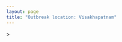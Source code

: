 ```yaml
---
layout: page
title: "Outbreak location: Visakhapatnam"
---
```

<div id="mapid">
<script src="https://buda-magenta.github.io/hazard_map/load_map.js"></script>
><script>
var marker_outbreak = L.marker([17.723128, 83.301284],{"autoPan": true}).addTo(map); marker_outbreak.bindTooltip("Visakhapatnam").openTooltip();

var circle_1 = L.circle([18.112082, 83.405220], {"pane": "markerPane", "color": "red", "fill": true, "fillOpacity": 0.2, "fillRule": "evenodd", "lineCap": "round", "lineJoin": "round", "opacity": 1.0, "radius": 54512, "stroke": true, "weight": 3}).addTo(map);
circle_1.bindTooltip("Vizianagaram<br>rank: 1<br>hazard index: 0.054513")
circle_1.bindPopup('<a href="https://buda-magenta.github.io/hazard_map/Vizianagaram">Vizianagaram</a>')

var circle_2 = L.circle([17.388786, 78.461065], {"pane": "markerPane", "color": "red", "fill": true, "fillOpacity": 0.2, "fillRule": "evenodd", "lineCap": "round", "lineJoin": "round", "opacity": 1.0, "radius": 43565, "stroke": true, "weight": 3}).addTo(map);
circle_2.bindTooltip("Hyderabad<br>rank: 2<br>hazard index: 0.043565")
circle_2.bindPopup('<a href="https://buda-magenta.github.io/hazard_map/Hyderabad">Hyderabad</a>')

var circle_3 = L.circle([16.508759, 80.618510], {"pane": "markerPane", "color": "red", "fill": true, "fillOpacity": 0.2, "fillRule": "evenodd", "lineCap": "round", "lineJoin": "round", "opacity": 1.0, "radius": 30388, "stroke": true, "weight": 3}).addTo(map);
circle_3.bindTooltip("Vijayawada<br>rank: 3<br>hazard index: 0.030388")
circle_3.bindPopup('<a href="https://buda-magenta.github.io/hazard_map/Vijayawada">Vijayawada</a>')

var circle_4 = L.circle([20.266777, 85.843559], {"pane": "markerPane", "color": "red", "fill": true, "fillOpacity": 0.2, "fillRule": "evenodd", "lineCap": "round", "lineJoin": "round", "opacity": 1.0, "radius": 22181, "stroke": true, "weight": 3}).addTo(map);
circle_4.bindTooltip("Bhubaneswar<br>rank: 4<br>hazard index: 0.022181")
circle_4.bindPopup('<a href="https://buda-magenta.github.io/hazard_map/Bhubaneswar">Bhubaneswar</a>')

var circle_5 = L.circle([17.005045, 81.780473], {"pane": "markerPane", "color": "red", "fill": true, "fillOpacity": 0.2, "fillRule": "evenodd", "lineCap": "round", "lineJoin": "round", "opacity": 1.0, "radius": 20611, "stroke": true, "weight": 3}).addTo(map);
circle_5.bindTooltip("Rajahmundry<br>rank: 5<br>hazard index: 0.020611")
circle_5.bindPopup('<a href="https://buda-magenta.github.io/hazard_map/Rajahmundry">Rajahmundry</a>')

var circle_6 = L.circle([21.237947, 81.633683], {"pane": "markerPane", "color": "red", "fill": true, "fillOpacity": 0.2, "fillRule": "evenodd", "lineCap": "round", "lineJoin": "round", "opacity": 1.0, "radius": 18663, "stroke": true, "weight": 3}).addTo(map);
circle_6.bindTooltip("Raipur<br>rank: 6<br>hazard index: 0.018664")
circle_6.bindPopup('<a href="https://buda-magenta.github.io/hazard_map/Raipur">Raipur</a>')

var circle_7 = L.circle([18.320022, 83.916077], {"pane": "markerPane", "color": "red", "fill": true, "fillOpacity": 0.2, "fillRule": "evenodd", "lineCap": "round", "lineJoin": "round", "opacity": 1.0, "radius": 16285, "stroke": true, "weight": 3}).addTo(map);
circle_7.bindTooltip("Srikakulam<br>rank: 7<br>hazard index: 0.016286")
circle_7.bindPopup('<a href="https://buda-magenta.github.io/hazard_map/Srikakulam">Srikakulam</a>')

var circle_8 = L.circle([19.087076, 82.023572], {"pane": "markerPane", "color": "red", "fill": true, "fillOpacity": 0.2, "fillRule": "evenodd", "lineCap": "round", "lineJoin": "round", "opacity": 1.0, "radius": 15151, "stroke": true, "weight": 3}).addTo(map);
circle_8.bindTooltip("Jagdalpur<br>rank: 8<br>hazard index: 0.015151")
circle_8.bindPopup('<a href="https://buda-magenta.github.io/hazard_map/Jagdalpur">Jagdalpur</a>')

var circle_9 = L.circle([22.541418, 88.357691], {"pane": "markerPane", "color": "red", "fill": true, "fillOpacity": 0.2, "fillRule": "evenodd", "lineCap": "round", "lineJoin": "round", "opacity": 1.0, "radius": 13910, "stroke": true, "weight": 3}).addTo(map);
circle_9.bindTooltip("Kolkata<br>rank: 9<br>hazard index: 0.013910")
circle_9.bindPopup('<a href="https://buda-magenta.github.io/hazard_map/Kolkata">Kolkata</a>')

var circle_10 = L.circle([16.943739, 82.235061], {"pane": "markerPane", "color": "red", "fill": true, "fillOpacity": 0.2, "fillRule": "evenodd", "lineCap": "round", "lineJoin": "round", "opacity": 1.0, "radius": 13180, "stroke": true, "weight": 3}).addTo(map);
circle_10.bindTooltip("Kakinada<br>rank: 10<br>hazard index: 0.013181")
circle_10.bindPopup('<a href="https://buda-magenta.github.io/hazard_map/Kakinada">Kakinada</a>')

var circle_11 = L.circle([28.651718, 77.221939], {"pane": "markerPane", "color": "red", "fill": true, "fillOpacity": 0.2, "fillRule": "evenodd", "lineCap": "round", "lineJoin": "round", "opacity": 1.0, "radius": 12589, "stroke": true, "weight": 3}).addTo(map);
circle_11.bindTooltip("Delhi<br>rank: 11<br>hazard index: 0.012589")
circle_11.bindPopup('<a href="https://buda-magenta.github.io/hazard_map/Delhi">Delhi</a>')

var circle_12 = L.circle([12.979120, 77.591300], {"pane": "markerPane", "color": "red", "fill": true, "fillOpacity": 0.2, "fillRule": "evenodd", "lineCap": "round", "lineJoin": "round", "opacity": 1.0, "radius": 12085, "stroke": true, "weight": 3}).addTo(map);
circle_12.bindTooltip("Bangalore<br>rank: 12<br>hazard index: 0.012086")
circle_12.bindPopup('<a href="https://buda-magenta.github.io/hazard_map/Bangalore">Bangalore</a>')

var circle_13 = L.circle([13.083694, 80.270186], {"pane": "markerPane", "color": "red", "fill": true, "fillOpacity": 0.2, "fillRule": "evenodd", "lineCap": "round", "lineJoin": "round", "opacity": 1.0, "radius": 9363, "stroke": true, "weight": 3}).addTo(map);
circle_13.bindTooltip("Chennai<br>rank: 13<br>hazard index: 0.009364")
circle_13.bindPopup('<a href="https://buda-magenta.github.io/hazard_map/Chennai">Chennai</a>')

var circle_14 = L.circle([19.075990, 72.877393], {"pane": "markerPane", "color": "red", "fill": true, "fillOpacity": 0.2, "fillRule": "evenodd", "lineCap": "round", "lineJoin": "round", "opacity": 1.0, "radius": 7366, "stroke": true, "weight": 3}).addTo(map);
circle_14.bindTooltip("Mumbai<br>rank: 14<br>hazard index: 0.007367")
circle_14.bindPopup('<a href="https://buda-magenta.github.io/hazard_map/Mumbai">Mumbai</a>')

var circle_15 = L.circle([16.291519, 80.454159], {"pane": "markerPane", "color": "red", "fill": true, "fillOpacity": 0.2, "fillRule": "evenodd", "lineCap": "round", "lineJoin": "round", "opacity": 1.0, "radius": 6048, "stroke": true, "weight": 3}).addTo(map);
circle_15.bindTooltip("Guntur<br>rank: 15<br>hazard index: 0.006048")
circle_15.bindPopup('<a href="https://buda-magenta.github.io/hazard_map/Guntur">Guntur</a>')

var circle_16 = L.circle([16.676135, 81.170868], {"pane": "markerPane", "color": "red", "fill": true, "fillOpacity": 0.2, "fillRule": "evenodd", "lineCap": "round", "lineJoin": "round", "opacity": 1.0, "radius": 5559, "stroke": true, "weight": 3}).addTo(map);
circle_16.bindTooltip("Eluru<br>rank: 16<br>hazard index: 0.005559")
circle_16.bindPopup('<a href="https://buda-magenta.github.io/hazard_map/Eluru">Eluru</a>')

var circle_17 = L.circle([21.200996, 81.335426], {"pane": "markerPane", "color": "red", "fill": true, "fillOpacity": 0.2, "fillRule": "evenodd", "lineCap": "round", "lineJoin": "round", "opacity": 1.0, "radius": 4445, "stroke": true, "weight": 3}).addTo(map);
circle_17.bindTooltip("Bhilai Nagar<br>rank: 17<br>hazard index: 0.004445")
circle_17.bindPopup('<a href="https://buda-magenta.github.io/hazard_map/Bhilai_Nagar">Bhilai Nagar</a>')

var circle_18 = L.circle([25.531031, 78.652689], {"pane": "markerPane", "color": "red", "fill": true, "fillOpacity": 0.2, "fillRule": "evenodd", "lineCap": "round", "lineJoin": "round", "opacity": 1.0, "radius": 3624, "stroke": true, "weight": 3}).addTo(map);
circle_18.bindTooltip("Jhansi<br>rank: 18<br>hazard index: 0.003624")
circle_18.bindPopup('<a href="https://buda-magenta.github.io/hazard_map/Jhansi">Jhansi</a>')

var circle_19 = L.circle([20.468600, 85.879200], {"pane": "markerPane", "color": "red", "fill": true, "fillOpacity": 0.2, "fillRule": "evenodd", "lineCap": "round", "lineJoin": "round", "opacity": 1.0, "radius": 3006, "stroke": true, "weight": 3}).addTo(map);
circle_19.bindTooltip("Cuttack<br>rank: 19<br>hazard index: 0.003007")
circle_19.bindPopup('<a href="https://buda-magenta.github.io/hazard_map/Cuttack">Cuttack</a>')

var circle_20 = L.circle([14.449372, 79.987376], {"pane": "markerPane", "color": "red", "fill": true, "fillOpacity": 0.2, "fillRule": "evenodd", "lineCap": "round", "lineJoin": "round", "opacity": 1.0, "radius": 2969, "stroke": true, "weight": 3}).addTo(map);
circle_20.bindTooltip("Nellore<br>rank: 20<br>hazard index: 0.002969")
circle_20.bindPopup('<a href="https://buda-magenta.github.io/hazard_map/Nellore">Nellore</a>')

var circle_21 = L.circle([19.807608, 85.825254], {"pane": "markerPane", "color": "red", "fill": true, "fillOpacity": 0.2, "fillRule": "evenodd", "lineCap": "round", "lineJoin": "round", "opacity": 1.0, "radius": 2553, "stroke": true, "weight": 3}).addTo(map);
circle_21.bindTooltip("Puri<br>rank: 21<br>hazard index: 0.002554")
circle_21.bindPopup('<a href="https://buda-magenta.github.io/hazard_map/Puri">Puri</a>')

var circle_22 = L.circle([19.309813, 84.797156], {"pane": "markerPane", "color": "red", "fill": true, "fillOpacity": 0.2, "fillRule": "evenodd", "lineCap": "round", "lineJoin": "round", "opacity": 1.0, "radius": 2546, "stroke": true, "weight": 3}).addTo(map);
circle_22.bindTooltip("Brahmapur<br>rank: 22<br>hazard index: 0.002547")
circle_22.bindPopup('<a href="https://buda-magenta.github.io/hazard_map/Brahmapur">Brahmapur</a>')

var circle_23 = L.circle([16.876586, 81.545145], {"pane": "markerPane", "color": "red", "fill": true, "fillOpacity": 0.2, "fillRule": "evenodd", "lineCap": "round", "lineJoin": "round", "opacity": 1.0, "radius": 2513, "stroke": true, "weight": 3}).addTo(map);
circle_23.bindTooltip("Tadepalligudem<br>rank: 23<br>hazard index: 0.002514")
circle_23.bindPopup('<a href="https://buda-magenta.github.io/hazard_map/Tadepalligudem">Tadepalligudem</a>')

var circle_24 = L.circle([21.934900, 86.732400], {"pane": "markerPane", "color": "red", "fill": true, "fillOpacity": 0.2, "fillRule": "evenodd", "lineCap": "round", "lineJoin": "round", "opacity": 1.0, "radius": 2469, "stroke": true, "weight": 3}).addTo(map);
circle_24.bindTooltip("Baripada<br>rank: 24<br>hazard index: 0.002469")
circle_24.bindPopup('<a href="https://buda-magenta.github.io/hazard_map/Baripada">Baripada</a>')

var circle_25 = L.circle([21.400000, 83.883333], {"pane": "markerPane", "color": "red", "fill": true, "fillOpacity": 0.2, "fillRule": "evenodd", "lineCap": "round", "lineJoin": "round", "opacity": 1.0, "radius": 2211, "stroke": true, "weight": 3}).addTo(map);
circle_25.bindTooltip("Sambalpur<br>rank: 25<br>hazard index: 0.002211")
circle_25.bindPopup('<a href="https://buda-magenta.github.io/hazard_map/Sambalpur">Sambalpur</a>')

var circle_26 = L.circle([22.214285, 84.872437], {"pane": "markerPane", "color": "red", "fill": true, "fillOpacity": 0.2, "fillRule": "evenodd", "lineCap": "round", "lineJoin": "round", "opacity": 1.0, "radius": 2099, "stroke": true, "weight": 3}).addTo(map);
circle_26.bindTooltip("Raurkela<br>rank: 26<br>hazard index: 0.002100")
circle_26.bindPopup('<a href="https://buda-magenta.github.io/hazard_map/Raurkela">Raurkela</a>')

var circle_27 = L.circle([17.980609, 79.598212], {"pane": "markerPane", "color": "red", "fill": true, "fillOpacity": 0.2, "fillRule": "evenodd", "lineCap": "round", "lineJoin": "round", "opacity": 1.0, "radius": 1992, "stroke": true, "weight": 3}).addTo(map);
circle_27.bindTooltip("Warangal<br>rank: 27<br>hazard index: 0.001993")
circle_27.bindPopup('<a href="https://buda-magenta.github.io/hazard_map/Warangal">Warangal</a>')

var circle_28 = L.circle([21.199035, 81.397955], {"pane": "markerPane", "color": "red", "fill": true, "fillOpacity": 0.2, "fillRule": "evenodd", "lineCap": "round", "lineJoin": "round", "opacity": 1.0, "radius": 1987, "stroke": true, "weight": 3}).addTo(map);
circle_28.bindTooltip("Durg<br>rank: 28<br>hazard index: 0.001988")
circle_28.bindPopup('<a href="https://buda-magenta.github.io/hazard_map/Durg">Durg</a>')

var circle_29 = L.circle([23.795281, 86.430964], {"pane": "markerPane", "color": "red", "fill": true, "fillOpacity": 0.2, "fillRule": "evenodd", "lineCap": "round", "lineJoin": "round", "opacity": 1.0, "radius": 1803, "stroke": true, "weight": 3}).addTo(map);
circle_29.bindTooltip("Dhanbad<br>rank: 29<br>hazard index: 0.001804")
circle_29.bindPopup('<a href="https://buda-magenta.github.io/hazard_map/Dhanbad">Dhanbad</a>')

var circle_30 = L.circle([16.432998, 80.993715], {"pane": "markerPane", "color": "red", "fill": true, "fillOpacity": 0.2, "fillRule": "evenodd", "lineCap": "round", "lineJoin": "round", "opacity": 1.0, "radius": 1717, "stroke": true, "weight": 3}).addTo(map);
circle_30.bindTooltip("Gudivada<br>rank: 30<br>hazard index: 0.001717")
circle_30.bindPopup('<a href="https://buda-magenta.github.io/hazard_map/Gudivada">Gudivada</a>')

var circle_31 = L.circle([23.370035, 85.325013], {"pane": "markerPane", "color": "red", "fill": true, "fillOpacity": 0.2, "fillRule": "evenodd", "lineCap": "round", "lineJoin": "round", "opacity": 1.0, "radius": 1667, "stroke": true, "weight": 3}).addTo(map);
circle_31.bindTooltip("Ranchi<br>rank: 31<br>hazard index: 0.001667")
circle_31.bindPopup('<a href="https://buda-magenta.github.io/hazard_map/Ranchi">Ranchi</a>')

var circle_32 = L.circle([22.383333, 82.133333], {"pane": "markerPane", "color": "red", "fill": true, "fillOpacity": 0.2, "fillRule": "evenodd", "lineCap": "round", "lineJoin": "round", "opacity": 1.0, "radius": 1617, "stroke": true, "weight": 3}).addTo(map);
circle_32.bindTooltip("Bilaspur<br>rank: 32<br>hazard index: 0.001618")
circle_32.bindPopup('<a href="https://buda-magenta.github.io/hazard_map/Bilaspur">Bilaspur</a>')

var circle_33 = L.circle([13.631637, 79.423171], {"pane": "markerPane", "color": "red", "fill": true, "fillOpacity": 0.2, "fillRule": "evenodd", "lineCap": "round", "lineJoin": "round", "opacity": 1.0, "radius": 1481, "stroke": true, "weight": 3}).addTo(map);
circle_33.bindTooltip("Tirupati<br>rank: 33<br>hazard index: 0.001482")
circle_33.bindPopup('<a href="https://buda-magenta.github.io/hazard_map/Tirupati">Tirupati</a>')

var circle_34 = L.circle([22.519770, 82.629515], {"pane": "markerPane", "color": "red", "fill": true, "fillOpacity": 0.2, "fillRule": "evenodd", "lineCap": "round", "lineJoin": "round", "opacity": 1.0, "radius": 1424, "stroke": true, "weight": 3}).addTo(map);
circle_34.bindTooltip("Korba<br>rank: 34<br>hazard index: 0.001425")
circle_34.bindPopup('<a href="https://buda-magenta.github.io/hazard_map/Korba">Korba</a>')

var circle_35 = L.circle([16.181939, 81.135130], {"pane": "markerPane", "color": "red", "fill": true, "fillOpacity": 0.2, "fillRule": "evenodd", "lineCap": "round", "lineJoin": "round", "opacity": 1.0, "radius": 1275, "stroke": true, "weight": 3}).addTo(map);
circle_35.bindTooltip("Machilipatnam<br>rank: 35<br>hazard index: 0.001276")
circle_35.bindPopup('<a href="https://buda-magenta.github.io/hazard_map/Machilipatnam">Machilipatnam</a>')

var circle_36 = L.circle([21.149813, 79.082056], {"pane": "markerPane", "color": "red", "fill": true, "fillOpacity": 0.2, "fillRule": "evenodd", "lineCap": "round", "lineJoin": "round", "opacity": 1.0, "radius": 1264, "stroke": true, "weight": 3}).addTo(map);
circle_36.bindTooltip("Nagpur<br>rank: 36<br>hazard index: 0.001265")
circle_36.bindPopup('<a href="https://buda-magenta.github.io/hazard_map/Nagpur">Nagpur</a>')

var circle_37 = L.circle([15.507555, 80.060800], {"pane": "markerPane", "color": "red", "fill": true, "fillOpacity": 0.2, "fillRule": "evenodd", "lineCap": "round", "lineJoin": "round", "opacity": 1.0, "radius": 1249, "stroke": true, "weight": 3}).addTo(map);
circle_37.bindTooltip("Ongole<br>rank: 37<br>hazard index: 0.001249")
circle_37.bindPopup('<a href="https://buda-magenta.github.io/hazard_map/Ongole">Ongole</a>')

var circle_38 = L.circle([11.001812, 76.962843], {"pane": "markerPane", "color": "red", "fill": true, "fillOpacity": 0.2, "fillRule": "evenodd", "lineCap": "round", "lineJoin": "round", "opacity": 1.0, "radius": 1235, "stroke": true, "weight": 3}).addTo(map);
circle_38.bindTooltip("Coimbatore<br>rank: 38<br>hazard index: 0.001236")
circle_38.bindPopup('<a href="https://buda-magenta.github.io/hazard_map/Coimbatore">Coimbatore</a>')

var circle_39 = L.circle([16.542769, 81.527344], {"pane": "markerPane", "color": "red", "fill": true, "fillOpacity": 0.2, "fillRule": "evenodd", "lineCap": "round", "lineJoin": "round", "opacity": 1.0, "radius": 1190, "stroke": true, "weight": 3}).addTo(map);
circle_39.bindTooltip("Bhimavaram<br>rank: 39<br>hazard index: 0.001190")
circle_39.bindPopup('<a href="https://buda-magenta.github.io/hazard_map/Bhimavaram">Bhimavaram</a>')

var circle_40 = L.circle([18.521428, 73.854454], {"pane": "markerPane", "color": "red", "fill": true, "fillOpacity": 0.2, "fillRule": "evenodd", "lineCap": "round", "lineJoin": "round", "opacity": 1.0, "radius": 1066, "stroke": true, "weight": 3}).addTo(map);
circle_40.bindTooltip("Pune<br>rank: 40<br>hazard index: 0.001066")
circle_40.bindPopup('<a href="https://buda-magenta.github.io/hazard_map/Pune">Pune</a>')

var circle_41 = L.circle([27.175255, 78.009816], {"pane": "markerPane", "color": "red", "fill": true, "fillOpacity": 0.2, "fillRule": "evenodd", "lineCap": "round", "lineJoin": "round", "opacity": 1.0, "radius": 956, "stroke": true, "weight": 3}).addTo(map);
circle_41.bindTooltip("Agra<br>rank: 41<br>hazard index: 0.000957")
circle_41.bindPopup('<a href="https://buda-magenta.github.io/hazard_map/Agra">Agra</a>')

var circle_42 = L.circle([25.133173, 86.525040], {"pane": "markerPane", "color": "red", "fill": true, "fillOpacity": 0.2, "fillRule": "evenodd", "lineCap": "round", "lineJoin": "round", "opacity": 1.0, "radius": 912, "stroke": true, "weight": 3}).addTo(map);
circle_42.bindTooltip("Kharagpur<br>rank: 42<br>hazard index: 0.000913")
circle_42.bindPopup('<a href="https://buda-magenta.github.io/hazard_map/Kharagpur">Kharagpur</a>')

var circle_43 = L.circle([23.258486, 77.401989], {"pane": "markerPane", "color": "red", "fill": true, "fillOpacity": 0.2, "fillRule": "evenodd", "lineCap": "round", "lineJoin": "round", "opacity": 1.0, "radius": 881, "stroke": true, "weight": 3}).addTo(map);
circle_43.bindTooltip("Bhopal<br>rank: 43<br>hazard index: 0.000881")
circle_43.bindPopup('<a href="https://buda-magenta.github.io/hazard_map/Bhopal">Bhopal</a>')

var circle_44 = L.circle([16.237773, 80.646422], {"pane": "markerPane", "color": "red", "fill": true, "fillOpacity": 0.2, "fillRule": "evenodd", "lineCap": "round", "lineJoin": "round", "opacity": 1.0, "radius": 845, "stroke": true, "weight": 3}).addTo(map);
circle_44.bindTooltip("Tenali<br>rank: 44<br>hazard index: 0.000845")
circle_44.bindPopup('<a href="https://buda-magenta.github.io/hazard_map/Tenali">Tenali</a>')

var circle_45 = L.circle([11.664300, 78.146000], {"pane": "markerPane", "color": "red", "fill": true, "fillOpacity": 0.2, "fillRule": "evenodd", "lineCap": "round", "lineJoin": "round", "opacity": 1.0, "radius": 840, "stroke": true, "weight": 3}).addTo(map);
circle_45.bindTooltip("Salem<br>rank: 45<br>hazard index: 0.000840")
circle_45.bindPopup('<a href="https://buda-magenta.github.io/hazard_map/Salem">Salem</a>')

var circle_46 = L.circle([14.475294, 78.821686], {"pane": "markerPane", "color": "red", "fill": true, "fillOpacity": 0.2, "fillRule": "evenodd", "lineCap": "round", "lineJoin": "round", "opacity": 1.0, "radius": 781, "stroke": true, "weight": 3}).addTo(map);
circle_46.bindTooltip("Kadapa<br>rank: 46<br>hazard index: 0.000781")
circle_46.bindPopup('<a href="https://buda-magenta.github.io/hazard_map/Kadapa">Kadapa</a>')

var circle_47 = L.circle([22.801519, 86.202958], {"pane": "markerPane", "color": "red", "fill": true, "fillOpacity": 0.2, "fillRule": "evenodd", "lineCap": "round", "lineJoin": "round", "opacity": 1.0, "radius": 735, "stroke": true, "weight": 3}).addTo(map);
circle_47.bindTooltip("Jamshedpur<br>rank: 47<br>hazard index: 0.000735")
circle_47.bindPopup('<a href="https://buda-magenta.github.io/hazard_map/Jamshedpur">Jamshedpur</a>')

var circle_48 = L.circle([26.055318, 82.993139], {"pane": "markerPane", "color": "red", "fill": true, "fillOpacity": 0.2, "fillRule": "evenodd", "lineCap": "round", "lineJoin": "round", "opacity": 1.0, "radius": 729, "stroke": true, "weight": 3}).addTo(map);
circle_48.bindTooltip("Nizamabad<br>rank: 48<br>hazard index: 0.000730")
circle_48.bindPopup('<a href="https://buda-magenta.github.io/hazard_map/Nizamabad">Nizamabad</a>')

var circle_49 = L.circle([23.699128, 85.991069], {"pane": "markerPane", "color": "red", "fill": true, "fillOpacity": 0.2, "fillRule": "evenodd", "lineCap": "round", "lineJoin": "round", "opacity": 1.0, "radius": 642, "stroke": true, "weight": 3}).addTo(map);
circle_49.bindTooltip("Bokaro<br>rank: 49<br>hazard index: 0.000643")
circle_49.bindPopup('<a href="https://buda-magenta.github.io/hazard_map/Bokaro">Bokaro</a>')

var circle_50 = L.circle([26.203725, 78.157363], {"pane": "markerPane", "color": "red", "fill": true, "fillOpacity": 0.2, "fillRule": "evenodd", "lineCap": "round", "lineJoin": "round", "opacity": 1.0, "radius": 640, "stroke": true, "weight": 3}).addTo(map);
circle_50.bindTooltip("Gwalior<br>rank: 50<br>hazard index: 0.000640")
circle_50.bindPopup('<a href="https://buda-magenta.github.io/hazard_map/Gwalior">Gwalior</a>')

var circle_51 = L.circle([18.793568, 80.815939], {"pane": "markerPane", "color": "red", "fill": true, "fillOpacity": 0.2, "fillRule": "evenodd", "lineCap": "round", "lineJoin": "round", "opacity": 1.0, "radius": 615, "stroke": true, "weight": 3}).addTo(map);
circle_51.bindTooltip("Bijapur<br>rank: 51<br>hazard index: 0.000616")
circle_51.bindPopup('<a href="https://buda-magenta.github.io/hazard_map/Bijapur">Bijapur</a>')

var circle_52 = L.circle([16.743454, 77.992319], {"pane": "markerPane", "color": "red", "fill": true, "fillOpacity": 0.2, "fillRule": "evenodd", "lineCap": "round", "lineJoin": "round", "opacity": 1.0, "radius": 611, "stroke": true, "weight": 3}).addTo(map);
circle_52.bindTooltip("Mahbubnagar<br>rank: 52<br>hazard index: 0.000611")
circle_52.bindPopup('<a href="https://buda-magenta.github.io/hazard_map/Mahbubnagar">Mahbubnagar</a>')

var circle_53 = L.circle([23.021624, 72.579707], {"pane": "markerPane", "color": "red", "fill": true, "fillOpacity": 0.2, "fillRule": "evenodd", "lineCap": "round", "lineJoin": "round", "opacity": 1.0, "radius": 591, "stroke": true, "weight": 3}).addTo(map);
circle_53.bindTooltip("Ahmedabad<br>rank: 53<br>hazard index: 0.000592")
circle_53.bindPopup('<a href="https://buda-magenta.github.io/hazard_map/Ahmedabad">Ahmedabad</a>')

var circle_54 = L.circle([15.830925, 78.042537], {"pane": "markerPane", "color": "red", "fill": true, "fillOpacity": 0.2, "fillRule": "evenodd", "lineCap": "round", "lineJoin": "round", "opacity": 1.0, "radius": 580, "stroke": true, "weight": 3}).addTo(map);
circle_54.bindTooltip("Kurnool<br>rank: 54<br>hazard index: 0.000580")
circle_54.bindPopup('<a href="https://buda-magenta.github.io/hazard_map/Kurnool">Kurnool</a>')

var circle_55 = L.circle([17.500000, 80.333333], {"pane": "markerPane", "color": "red", "fill": true, "fillOpacity": 0.2, "fillRule": "evenodd", "lineCap": "round", "lineJoin": "round", "opacity": 1.0, "radius": 576, "stroke": true, "weight": 3}).addTo(map);
circle_55.bindTooltip("Khammam<br>rank: 55<br>hazard index: 0.000577")
circle_55.bindPopup('<a href="https://buda-magenta.github.io/hazard_map/Khammam">Khammam</a>')

var circle_56 = L.circle([12.305183, 76.655361], {"pane": "markerPane", "color": "red", "fill": true, "fillOpacity": 0.2, "fillRule": "evenodd", "lineCap": "round", "lineJoin": "round", "opacity": 1.0, "radius": 568, "stroke": true, "weight": 3}).addTo(map);
circle_56.bindTooltip("Mysore<br>rank: 56<br>hazard index: 0.000568")
circle_56.bindPopup('<a href="https://buda-magenta.github.io/hazard_map/Mysore">Mysore</a>')

var circle_57 = L.circle([26.180598, 91.753943], {"pane": "markerPane", "color": "red", "fill": true, "fillOpacity": 0.2, "fillRule": "evenodd", "lineCap": "round", "lineJoin": "round", "opacity": 1.0, "radius": 547, "stroke": true, "weight": 3}).addTo(map);
circle_57.bindTooltip("Guwahati<br>rank: 57<br>hazard index: 0.000548")
circle_57.bindPopup('<a href="https://buda-magenta.github.io/hazard_map/Guwahati">Guwahati</a>')

var circle_58 = L.circle([18.761516, 79.478785], {"pane": "markerPane", "color": "red", "fill": true, "fillOpacity": 0.2, "fillRule": "evenodd", "lineCap": "round", "lineJoin": "round", "opacity": 1.0, "radius": 528, "stroke": true, "weight": 3}).addTo(map);
circle_58.bindTooltip("Ramagundam<br>rank: 58<br>hazard index: 0.000529")
circle_58.bindPopup('<a href="https://buda-magenta.github.io/hazard_map/Ramagundam">Ramagundam</a>')

var circle_59 = L.circle([21.500000, 86.750000], {"pane": "markerPane", "color": "red", "fill": true, "fillOpacity": 0.2, "fillRule": "evenodd", "lineCap": "round", "lineJoin": "round", "opacity": 1.0, "radius": 498, "stroke": true, "weight": 3}).addTo(map);
circle_59.bindTooltip("Baleshwar<br>rank: 59<br>hazard index: 0.000499")
circle_59.bindPopup('<a href="https://buda-magenta.github.io/hazard_map/Baleshwar">Baleshwar</a>')

var circle_60 = L.circle([23.687130, 86.974659], {"pane": "markerPane", "color": "red", "fill": true, "fillOpacity": 0.2, "fillRule": "evenodd", "lineCap": "round", "lineJoin": "round", "opacity": 1.0, "radius": 464, "stroke": true, "weight": 3}).addTo(map);
circle_60.bindTooltip("Asansol<br>rank: 60<br>hazard index: 0.000464")
circle_60.bindPopup('<a href="https://buda-magenta.github.io/hazard_map/Asansol">Asansol</a>')

var circle_61 = L.circle([16.094950, 80.165878], {"pane": "markerPane", "color": "red", "fill": true, "fillOpacity": 0.2, "fillRule": "evenodd", "lineCap": "round", "lineJoin": "round", "opacity": 1.0, "radius": 436, "stroke": true, "weight": 3}).addTo(map);
circle_61.bindTooltip("Chilakaluripet<br>rank: 61<br>hazard index: 0.000436")
circle_61.bindPopup('<a href="https://buda-magenta.github.io/hazard_map/Chilakaluripet">Chilakaluripet</a>')

var circle_62 = L.circle([17.910400, 77.519900], {"pane": "markerPane", "color": "red", "fill": true, "fillOpacity": 0.2, "fillRule": "evenodd", "lineCap": "round", "lineJoin": "round", "opacity": 1.0, "radius": 434, "stroke": true, "weight": 3}).addTo(map);
circle_62.bindTooltip("Bidar<br>rank: 62<br>hazard index: 0.000434")
circle_62.bindPopup('<a href="https://buda-magenta.github.io/hazard_map/Bidar">Bidar</a>')

var circle_63 = L.circle([26.915458, 75.818982], {"pane": "markerPane", "color": "red", "fill": true, "fillOpacity": 0.2, "fillRule": "evenodd", "lineCap": "round", "lineJoin": "round", "opacity": 1.0, "radius": 424, "stroke": true, "weight": 3}).addTo(map);
circle_63.bindTooltip("Jaipur<br>rank: 63<br>hazard index: 0.000425")
circle_63.bindPopup('<a href="https://buda-magenta.github.io/hazard_map/Jaipur">Jaipur</a>')

var circle_64 = L.circle([11.101781, 77.345192], {"pane": "markerPane", "color": "red", "fill": true, "fillOpacity": 0.2, "fillRule": "evenodd", "lineCap": "round", "lineJoin": "round", "opacity": 1.0, "radius": 420, "stroke": true, "weight": 3}).addTo(map);
circle_64.bindTooltip("Tiruppur<br>rank: 64<br>hazard index: 0.000420")
circle_64.bindPopup('<a href="https://buda-magenta.github.io/hazard_map/Tiruppur">Tiruppur</a>')

var circle_65 = L.circle([19.194329, 72.970178], {"pane": "markerPane", "color": "red", "fill": true, "fillOpacity": 0.2, "fillRule": "evenodd", "lineCap": "round", "lineJoin": "round", "opacity": 1.0, "radius": 411, "stroke": true, "weight": 3}).addTo(map);
circle_65.bindTooltip("Thane<br>rank: 65<br>hazard index: 0.000412")
circle_65.bindPopup('<a href="https://buda-magenta.github.io/hazard_map/Thane">Thane</a>')

var circle_66 = L.circle([22.591260, 88.390964], {"pane": "markerPane", "color": "red", "fill": true, "fillOpacity": 0.2, "fillRule": "evenodd", "lineCap": "round", "lineJoin": "round", "opacity": 1.0, "radius": 407, "stroke": true, "weight": 3}).addTo(map);
circle_66.bindTooltip("Bidhan Nagar<br>rank: 66<br>hazard index: 0.000407")
circle_66.bindPopup('<a href="https://buda-magenta.github.io/hazard_map/Bidhan_Nagar">Bidhan Nagar</a>')

var circle_67 = L.circle([17.166667, 77.083333], {"pane": "markerPane", "color": "red", "fill": true, "fillOpacity": 0.2, "fillRule": "evenodd", "lineCap": "round", "lineJoin": "round", "opacity": 1.0, "radius": 406, "stroke": true, "weight": 3}).addTo(map);
circle_67.bindTooltip("Gulbarga<br>rank: 67<br>hazard index: 0.000407")
circle_67.bindPopup('<a href="https://buda-magenta.github.io/hazard_map/Gulbarga">Gulbarga</a>')

var circle_68 = L.circle([11.664535, 92.739045], {"pane": "markerPane", "color": "red", "fill": true, "fillOpacity": 0.2, "fillRule": "evenodd", "lineCap": "round", "lineJoin": "round", "opacity": 1.0, "radius": 380, "stroke": true, "weight": 3}).addTo(map);
circle_68.bindTooltip("Port Blair<br>rank: 68<br>hazard index: 0.000381")
circle_68.bindPopup('<a href="https://buda-magenta.github.io/hazard_map/Port_Blair">Port Blair</a>')

var circle_69 = L.circle([19.169335, 77.311013], {"pane": "markerPane", "color": "red", "fill": true, "fillOpacity": 0.2, "fillRule": "evenodd", "lineCap": "round", "lineJoin": "round", "opacity": 1.0, "radius": 369, "stroke": true, "weight": 3}).addTo(map);
circle_69.bindTooltip("Nanded Waghala<br>rank: 69<br>hazard index: 0.000370")
circle_69.bindPopup('<a href="https://buda-magenta.github.io/hazard_map/Nanded_Waghala">Nanded Waghala</a>')

var circle_70 = L.circle([21.063329, 86.505373], {"pane": "markerPane", "color": "red", "fill": true, "fillOpacity": 0.2, "fillRule": "evenodd", "lineCap": "round", "lineJoin": "round", "opacity": 1.0, "radius": 341, "stroke": true, "weight": 3}).addTo(map);
circle_70.bindTooltip("Bhadrak<br>rank: 70<br>hazard index: 0.000341")
circle_70.bindPopup('<a href="https://buda-magenta.github.io/hazard_map/Bhadrak">Bhadrak</a>')

var circle_71 = L.circle([26.716413, 88.430992], {"pane": "markerPane", "color": "red", "fill": true, "fillOpacity": 0.2, "fillRule": "evenodd", "lineCap": "round", "lineJoin": "round", "opacity": 1.0, "radius": 323, "stroke": true, "weight": 3}).addTo(map);
circle_71.bindTooltip("Siliguri<br>rank: 71<br>hazard index: 0.000323")
circle_71.bindPopup('<a href="https://buda-magenta.github.io/hazard_map/Siliguri">Siliguri</a>')

var circle_72 = L.circle([17.849907, 75.276320], {"pane": "markerPane", "color": "red", "fill": true, "fillOpacity": 0.2, "fillRule": "evenodd", "lineCap": "round", "lineJoin": "round", "opacity": 1.0, "radius": 322, "stroke": true, "weight": 3}).addTo(map);
circle_72.bindTooltip("Solapur<br>rank: 72<br>hazard index: 0.000322")
circle_72.bindPopup('<a href="https://buda-magenta.github.io/hazard_map/Solapur">Solapur</a>')

var circle_73 = L.circle([21.170200, 72.831100], {"pane": "markerPane", "color": "red", "fill": true, "fillOpacity": 0.2, "fillRule": "evenodd", "lineCap": "round", "lineJoin": "round", "opacity": 1.0, "radius": 313, "stroke": true, "weight": 3}).addTo(map);
circle_73.bindTooltip("Surat<br>rank: 73<br>hazard index: 0.000314")
circle_73.bindPopup('<a href="https://buda-magenta.github.io/hazard_map/Surat">Surat</a>')

var circle_74 = L.circle([13.340077, 77.100621], {"pane": "markerPane", "color": "red", "fill": true, "fillOpacity": 0.2, "fillRule": "evenodd", "lineCap": "round", "lineJoin": "round", "opacity": 1.0, "radius": 308, "stroke": true, "weight": 3}).addTo(map);
circle_74.bindTooltip("Tumkur<br>rank: 74<br>hazard index: 0.000309")
circle_74.bindPopup('<a href="https://buda-magenta.github.io/hazard_map/Tumkur">Tumkur</a>')

var circle_75 = L.circle([10.525626, 76.213254], {"pane": "markerPane", "color": "red", "fill": true, "fillOpacity": 0.2, "fillRule": "evenodd", "lineCap": "round", "lineJoin": "round", "opacity": 1.0, "radius": 297, "stroke": true, "weight": 3}).addTo(map);
circle_75.bindTooltip("Thrissur<br>rank: 75<br>hazard index: 0.000297")
circle_75.bindPopup('<a href="https://buda-magenta.github.io/hazard_map/Thrissur">Thrissur</a>')

var circle_76 = L.circle([23.250000, 87.750000], {"pane": "markerPane", "color": "red", "fill": true, "fillOpacity": 0.2, "fillRule": "evenodd", "lineCap": "round", "lineJoin": "round", "opacity": 1.0, "radius": 280, "stroke": true, "weight": 3}).addTo(map);
circle_76.bindTooltip("Barddhaman<br>rank: 76<br>hazard index: 0.000281")
circle_76.bindPopup('<a href="https://buda-magenta.github.io/hazard_map/Barddhaman">Barddhaman</a>')

var circle_77 = L.circle([8.576971, 77.050125], {"pane": "markerPane", "color": "red", "fill": true, "fillOpacity": 0.2, "fillRule": "evenodd", "lineCap": "round", "lineJoin": "round", "opacity": 1.0, "radius": 279, "stroke": true, "weight": 3}).addTo(map);
circle_77.bindTooltip("Thiruvananthapuram<br>rank: 77<br>hazard index: 0.000280")
circle_77.bindPopup('<a href="https://buda-magenta.github.io/hazard_map/Thiruvananthapuram">Thiruvananthapuram</a>')

var circle_78 = L.circle([18.434644, 79.132265], {"pane": "markerPane", "color": "red", "fill": true, "fillOpacity": 0.2, "fillRule": "evenodd", "lineCap": "round", "lineJoin": "round", "opacity": 1.0, "radius": 275, "stroke": true, "weight": 3}).addTo(map);
circle_78.bindTooltip("Karimnagar<br>rank: 78<br>hazard index: 0.000276")
circle_78.bindPopup('<a href="https://buda-magenta.github.io/hazard_map/Karimnagar">Karimnagar</a>')

var circle_79 = L.circle([14.422347, 77.720069], {"pane": "markerPane", "color": "red", "fill": true, "fillOpacity": 0.2, "fillRule": "evenodd", "lineCap": "round", "lineJoin": "round", "opacity": 1.0, "radius": 273, "stroke": true, "weight": 3}).addTo(map);
circle_79.bindTooltip("Dharmavaram<br>rank: 79<br>hazard index: 0.000274")
circle_79.bindPopup('<a href="https://buda-magenta.github.io/hazard_map/Dharmavaram">Dharmavaram</a>')

var circle_80 = L.circle([25.609324, 85.123525], {"pane": "markerPane", "color": "red", "fill": true, "fillOpacity": 0.2, "fillRule": "evenodd", "lineCap": "round", "lineJoin": "round", "opacity": 1.0, "radius": 270, "stroke": true, "weight": 3}).addTo(map);
circle_80.bindTooltip("Patna<br>rank: 80<br>hazard index: 0.000270")
circle_80.bindPopup('<a href="https://buda-magenta.github.io/hazard_map/Patna">Patna</a>')

var circle_81 = L.circle([16.083333, 77.166667], {"pane": "markerPane", "color": "red", "fill": true, "fillOpacity": 0.2, "fillRule": "evenodd", "lineCap": "round", "lineJoin": "round", "opacity": 1.0, "radius": 266, "stroke": true, "weight": 3}).addTo(map);
circle_81.bindTooltip("Raichur<br>rank: 81<br>hazard index: 0.000266")
circle_81.bindPopup('<a href="https://buda-magenta.github.io/hazard_map/Raichur">Raichur</a>')

var circle_82 = L.circle([26.460914, 80.321759], {"pane": "markerPane", "color": "red", "fill": true, "fillOpacity": 0.2, "fillRule": "evenodd", "lineCap": "round", "lineJoin": "round", "opacity": 1.0, "radius": 239, "stroke": true, "weight": 3}).addTo(map);
circle_82.bindTooltip("Kanpur<br>rank: 82<br>hazard index: 0.000240")
circle_82.bindPopup('<a href="https://buda-magenta.github.io/hazard_map/Kanpur">Kanpur</a>')

var circle_83 = L.circle([15.351838, 75.137985], {"pane": "markerPane", "color": "red", "fill": true, "fillOpacity": 0.2, "fillRule": "evenodd", "lineCap": "round", "lineJoin": "round", "opacity": 1.0, "radius": 239, "stroke": true, "weight": 3}).addTo(map);
circle_83.bindTooltip("Hubli<br>rank: 83<br>hazard index: 0.000239")
circle_83.bindPopup('<a href="https://buda-magenta.github.io/hazard_map/Hubli">Hubli</a>')

var circle_84 = L.circle([16.857964, 79.217494], {"pane": "markerPane", "color": "red", "fill": true, "fillOpacity": 0.2, "fillRule": "evenodd", "lineCap": "round", "lineJoin": "round", "opacity": 1.0, "radius": 236, "stroke": true, "weight": 3}).addTo(map);
circle_84.bindTooltip("Nalgonda<br>rank: 84<br>hazard index: 0.000236")
circle_84.bindPopup('<a href="https://buda-magenta.github.io/hazard_map/Nalgonda">Nalgonda</a>')

var circle_85 = L.circle([10.804973, 78.687030], {"pane": "markerPane", "color": "red", "fill": true, "fillOpacity": 0.2, "fillRule": "evenodd", "lineCap": "round", "lineJoin": "round", "opacity": 1.0, "radius": 232, "stroke": true, "weight": 3}).addTo(map);
circle_85.bindTooltip("Tiruchirappalli<br>rank: 85<br>hazard index: 0.000233")
circle_85.bindPopup('<a href="https://buda-magenta.github.io/hazard_map/Tiruchirappalli">Tiruchirappalli</a>')

var circle_86 = L.circle([21.735348, 81.944459], {"pane": "markerPane", "color": "red", "fill": true, "fillOpacity": 0.2, "fillRule": "evenodd", "lineCap": "round", "lineJoin": "round", "opacity": 1.0, "radius": 224, "stroke": true, "weight": 3}).addTo(map);
circle_86.bindTooltip("Bhatpara<br>rank: 86<br>hazard index: 0.000224")
circle_86.bindPopup('<a href="https://buda-magenta.github.io/hazard_map/Bhatpara">Bhatpara</a>')

var circle_87 = L.circle([22.472223, 88.093845], {"pane": "markerPane", "color": "red", "fill": true, "fillOpacity": 0.2, "fillRule": "evenodd", "lineCap": "round", "lineJoin": "round", "opacity": 1.0, "radius": 203, "stroke": true, "weight": 3}).addTo(map);
circle_87.bindTooltip("Uluberia<br>rank: 87<br>hazard index: 0.000204")
circle_87.bindPopup('<a href="https://buda-magenta.github.io/hazard_map/Uluberia">Uluberia</a>')

var circle_88 = L.circle([19.290314, 76.602903], {"pane": "markerPane", "color": "red", "fill": true, "fillOpacity": 0.2, "fillRule": "evenodd", "lineCap": "round", "lineJoin": "round", "opacity": 1.0, "radius": 202, "stroke": true, "weight": 3}).addTo(map);
circle_88.bindTooltip("Parbhani<br>rank: 88<br>hazard index: 0.000203")
circle_88.bindPopup('<a href="https://buda-magenta.github.io/hazard_map/Parbhani">Parbhani</a>')

var circle_89 = L.circle([8.887951, 76.595501], {"pane": "markerPane", "color": "red", "fill": true, "fillOpacity": 0.2, "fillRule": "evenodd", "lineCap": "round", "lineJoin": "round", "opacity": 1.0, "radius": 195, "stroke": true, "weight": 3}).addTo(map);
circle_89.bindTooltip("Kollam<br>rank: 89<br>hazard index: 0.000195")
circle_89.bindPopup('<a href="https://buda-magenta.github.io/hazard_map/Kollam">Kollam</a>')

var circle_90 = L.circle([30.909016, 75.851601], {"pane": "markerPane", "color": "red", "fill": true, "fillOpacity": 0.2, "fillRule": "evenodd", "lineCap": "round", "lineJoin": "round", "opacity": 1.0, "radius": 188, "stroke": true, "weight": 3}).addTo(map);
circle_90.bindTooltip("Ludhiana<br>rank: 90<br>hazard index: 0.000189")
circle_90.bindPopup('<a href="https://buda-magenta.github.io/hazard_map/Ludhiana">Ludhiana</a>')

var circle_91 = L.circle([16.870988, 79.561398], {"pane": "markerPane", "color": "red", "fill": true, "fillOpacity": 0.2, "fillRule": "evenodd", "lineCap": "round", "lineJoin": "round", "opacity": 1.0, "radius": 181, "stroke": true, "weight": 3}).addTo(map);
circle_91.bindTooltip("Miryalaguda<br>rank: 91<br>hazard index: 0.000181")
circle_91.bindPopup('<a href="https://buda-magenta.github.io/hazard_map/Miryalaguda">Miryalaguda</a>')

var circle_92 = L.circle([28.428262, 77.002700], {"pane": "markerPane", "color": "red", "fill": true, "fillOpacity": 0.2, "fillRule": "evenodd", "lineCap": "round", "lineJoin": "round", "opacity": 1.0, "radius": 177, "stroke": true, "weight": 3}).addTo(map);
circle_92.bindTooltip("Gurgaon<br>rank: 92<br>hazard index: 0.000178")
circle_92.bindPopup('<a href="https://buda-magenta.github.io/hazard_map/Gurgaon">Gurgaon</a>')

var circle_93 = L.circle([28.402979, 77.310384], {"pane": "markerPane", "color": "red", "fill": true, "fillOpacity": 0.2, "fillRule": "evenodd", "lineCap": "round", "lineJoin": "round", "opacity": 1.0, "radius": 176, "stroke": true, "weight": 3}).addTo(map);
circle_93.bindTooltip("Faridabad<br>rank: 93<br>hazard index: 0.000177")
circle_93.bindPopup('<a href="https://buda-magenta.github.io/hazard_map/Faridabad">Faridabad</a>')

var circle_94 = L.circle([9.926115, 78.114098], {"pane": "markerPane", "color": "red", "fill": true, "fillOpacity": 0.2, "fillRule": "evenodd", "lineCap": "round", "lineJoin": "round", "opacity": 1.0, "radius": 167, "stroke": true, "weight": 3}).addTo(map);
circle_94.bindTooltip("Madurai<br>rank: 94<br>hazard index: 0.000167")
circle_94.bindPopup('<a href="https://buda-magenta.github.io/hazard_map/Madurai">Madurai</a>')

var circle_95 = L.circle([26.838100, 80.934600], {"pane": "markerPane", "color": "red", "fill": true, "fillOpacity": 0.2, "fillRule": "evenodd", "lineCap": "round", "lineJoin": "round", "opacity": 1.0, "radius": 164, "stroke": true, "weight": 3}).addTo(map);
circle_95.bindTooltip("Lucknow<br>rank: 95<br>hazard index: 0.000165")
circle_95.bindPopup('<a href="https://buda-magenta.github.io/hazard_map/Lucknow">Lucknow</a>')

var circle_96 = L.circle([22.890183, 88.426939], {"pane": "markerPane", "color": "red", "fill": true, "fillOpacity": 0.2, "fillRule": "evenodd", "lineCap": "round", "lineJoin": "round", "opacity": 1.0, "radius": 158, "stroke": true, "weight": 3}).addTo(map);
circle_96.bindTooltip("Naihati<br>rank: 96<br>hazard index: 0.000159")
circle_96.bindPopup('<a href="https://buda-magenta.github.io/hazard_map/Naihati">Naihati</a>')

var circle_97 = L.circle([11.369204, 77.676627], {"pane": "markerPane", "color": "red", "fill": true, "fillOpacity": 0.2, "fillRule": "evenodd", "lineCap": "round", "lineJoin": "round", "opacity": 1.0, "radius": 158, "stroke": true, "weight": 3}).addTo(map);
circle_97.bindTooltip("Erode<br>rank: 97<br>hazard index: 0.000159")
circle_97.bindPopup('<a href="https://buda-magenta.github.io/hazard_map/Erode">Erode</a>')

var circle_98 = L.circle([12.955100, 78.269900], {"pane": "markerPane", "color": "red", "fill": true, "fillOpacity": 0.2, "fillRule": "evenodd", "lineCap": "round", "lineJoin": "round", "opacity": 1.0, "radius": 153, "stroke": true, "weight": 3}).addTo(map);
circle_98.bindTooltip("Robertson Pet<br>rank: 98<br>hazard index: 0.000154")
circle_98.bindPopup('<a href="https://buda-magenta.github.io/hazard_map/Robertson_Pet">Robertson Pet</a>')

var circle_99 = L.circle([27.633333, 77.583333], {"pane": "markerPane", "color": "red", "fill": true, "fillOpacity": 0.2, "fillRule": "evenodd", "lineCap": "round", "lineJoin": "round", "opacity": 1.0, "radius": 149, "stroke": true, "weight": 3}).addTo(map);
circle_99.bindTooltip("Mathura<br>rank: 99<br>hazard index: 0.000149")
circle_99.bindPopup('<a href="https://buda-magenta.github.io/hazard_map/Mathura">Mathura</a>')

var circle_100 = L.circle([23.535048, 87.338043], {"pane": "markerPane", "color": "red", "fill": true, "fillOpacity": 0.2, "fillRule": "evenodd", "lineCap": "round", "lineJoin": "round", "opacity": 1.0, "radius": 142, "stroke": true, "weight": 3}).addTo(map);
circle_100.bindTooltip("Durgapur<br>rank: 100<br>hazard index: 0.000143")
circle_100.bindPopup('<a href="https://buda-magenta.github.io/hazard_map/Durgapur">Durgapur</a>')
</script>
</div>